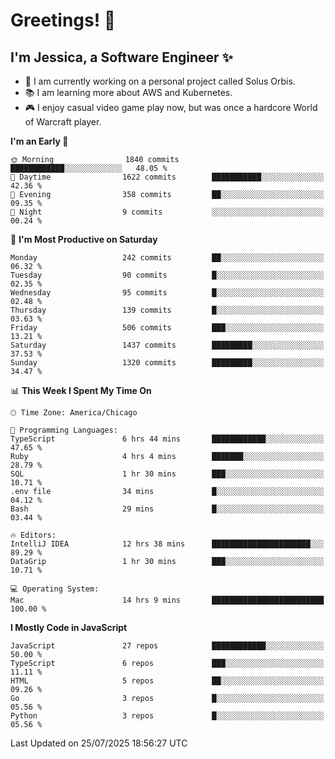 # Greetings! 🧠

## I'm Jessica, a Software Engineer :sparkles:

- 🌟 I am currently working on a personal project called Solus Orbis.
- 📚 I am learning more about AWS and Kubernetes.
- 🎮 I enjoy casual video game play now, but was once a hardcore World of Warcraft player.

<!--START_SECTION:waka-->
**I'm an Early 🐤** 

```text
🌞 Morning                1840 commits        ████████████░░░░░░░░░░░░░   48.05 % 
🌆 Daytime                1622 commits        ███████████░░░░░░░░░░░░░░   42.36 % 
🌃 Evening                358 commits         ██░░░░░░░░░░░░░░░░░░░░░░░   09.35 % 
🌙 Night                  9 commits           ░░░░░░░░░░░░░░░░░░░░░░░░░   00.24 % 
```
📅 **I'm Most Productive on Saturday** 

```text
Monday                   242 commits         ██░░░░░░░░░░░░░░░░░░░░░░░   06.32 % 
Tuesday                  90 commits          █░░░░░░░░░░░░░░░░░░░░░░░░   02.35 % 
Wednesday                95 commits          █░░░░░░░░░░░░░░░░░░░░░░░░   02.48 % 
Thursday                 139 commits         █░░░░░░░░░░░░░░░░░░░░░░░░   03.63 % 
Friday                   506 commits         ███░░░░░░░░░░░░░░░░░░░░░░   13.21 % 
Saturday                 1437 commits        █████████░░░░░░░░░░░░░░░░   37.53 % 
Sunday                   1320 commits        █████████░░░░░░░░░░░░░░░░   34.47 % 
```


📊 **This Week I Spent My Time On** 

```text
🕑︎ Time Zone: America/Chicago

💬 Programming Languages: 
TypeScript               6 hrs 44 mins       ████████████░░░░░░░░░░░░░   47.65 % 
Ruby                     4 hrs 4 mins        ███████░░░░░░░░░░░░░░░░░░   28.79 % 
SQL                      1 hr 30 mins        ███░░░░░░░░░░░░░░░░░░░░░░   10.71 % 
.env file                34 mins             █░░░░░░░░░░░░░░░░░░░░░░░░   04.12 % 
Bash                     29 mins             █░░░░░░░░░░░░░░░░░░░░░░░░   03.44 % 

🔥 Editors: 
IntelliJ IDEA            12 hrs 38 mins      ██████████████████████░░░   89.29 % 
DataGrip                 1 hr 30 mins        ███░░░░░░░░░░░░░░░░░░░░░░   10.71 % 

💻 Operating System: 
Mac                      14 hrs 9 mins       █████████████████████████   100.00 % 
```

**I Mostly Code in JavaScript** 

```text
JavaScript               27 repos            ████████████░░░░░░░░░░░░░   50.00 % 
TypeScript               6 repos             ███░░░░░░░░░░░░░░░░░░░░░░   11.11 % 
HTML                     5 repos             ██░░░░░░░░░░░░░░░░░░░░░░░   09.26 % 
Go                       3 repos             █░░░░░░░░░░░░░░░░░░░░░░░░   05.56 % 
Python                   3 repos             █░░░░░░░░░░░░░░░░░░░░░░░░   05.56 % 
```




 Last Updated on 25/07/2025 18:56:27 UTC
<!--END_SECTION:waka-->

<!--
**jessikuh/jessikuh** is a ✨ _special_ ✨ repository because its `README.md` (this file) appears on your GitHub profile.

Here are some ideas to get you started:

- 🔭 I’m currently working on ...
- 🌱 I’m currently learning ...
- 👯 I’m looking to collaborate on ...
- 🤔 I’m looking for help with ...
- 💬 Ask me about ...
- 📫 How to reach me: ...
- 😄 Pronouns: ...
- ⚡ Fun fact: ...
-->
